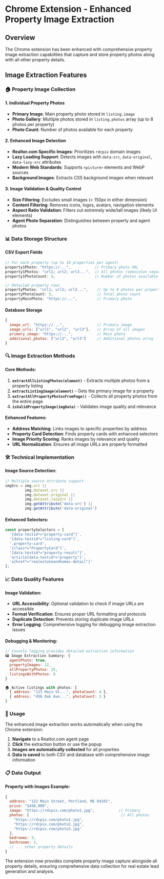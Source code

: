 # Chrome Extension - Enhanced Property Image Extraction

## Overview
The Chrome extension has been enhanced with comprehensive property image extraction capabilities that capture and store property photos along with all other property details.

## Image Extraction Features

### 🏠 Property Image Collection

#### 1. **Individual Property Photos**
- **Primary Image**: Main property photo stored in `listing.image`
- **Photo Gallery**: Multiple photos stored in `listing.photos` array (up to 8 photos per property)
- **Photo Count**: Number of photos available for each property

#### 2. **Enhanced Image Detection**
- **Realtor.com Specific Images**: Prioritizes `rdcpix` domain images
- **Lazy Loading Support**: Detects images with `data-src`, `data-original`, `data-lazy-src` attributes
- **Modern Web Standards**: Supports `<picture>` elements and WebP sources
- **Background Images**: Extracts CSS background images when relevant

#### 3. **Image Validation & Quality Control**
- **Size Filtering**: Excludes small images (< 150px in either dimension)
- **Content Filtering**: Removes icons, logos, avatars, navigation elements
- **Aspect Ratio Validation**: Filters out extremely wide/tall images (likely UI elements)
- **Agent Photo Separation**: Distinguishes between property and agent photos

### 📊 Data Storage Structure

#### CSV Export Fields
```javascript
// For each property (up to 10 properties per agent)
property1Photo: "https://...",           // Primary photo URL
property1Photos: "url1; url2; url3...",  // All photos (semicolon separated)
property1PhotoCount: 5,                  // Number of photos available

// Detailed property rows
propertyPhotos: "url1; url2; url3...",    // Up to 8 photos per property
propertyPhotoCount: 5,                    // Total photo count
propertyMainPhoto: "https://...",         // Primary photo
```

#### Database Storage
```javascript
{
  image_url: "https://...",               // Primary image
  image_urls: ["url1", "url2", "url3"],   // Array of all images
  primary_image: "https://...",           // Main photo
  additional_photos: ["url2", "url3"]     // Additional photos array
}
```

### 🔍 Image Extraction Methods

#### Core Methods:
1. **`extractAllListingPhotos(element)`** - Extracts multiple photos from a property listing
2. **`extractListingImage(element)`** - Gets the primary image for a property
3. **`extractAllPropertyPhotosFromPage()`** - Collects all property photos from the entire page
4. **`isValidPropertyImage(imgData)`** - Validates image quality and relevance

#### Enhanced Features:
- **Address Matching**: Links images to specific properties by address
- **Property Card Detection**: Finds property cards with enhanced selectors
- **Image Priority Scoring**: Ranks images by relevance and quality
- **URL Normalization**: Ensures all image URLs are properly formatted

### 🛠️ Technical Implementation

#### Image Source Detection:
```javascript
// Multiple source attribute support
imgSrc = img.src || 
         img.dataset.src || 
         img.dataset.original || 
         img.dataset.lazySrc ||
         img.getAttribute('data-src') ||
         img.getAttribute('data-original')
```

#### Enhanced Selectors:
```javascript
const propertySelectors = [
  '[data-testid*="property-card"]',
  '[data-testid*="listing-card"]',
  '.property-card',
  '[class*="PropertyCard"]',
  '[data-testid*="property-result"]',
  'article[data-testid*="property"]',
  'a[href*="realestateandhomes-detail"]'
];
```

### 📈 Data Quality Features

#### Image Validation:
- **URL Accessibility**: Optional validation to check if image URLs are accessible
- **Format Verification**: Ensures proper URL formatting and protocols
- **Duplicate Detection**: Prevents storing duplicate image URLs
- **Error Logging**: Comprehensive logging for debugging image extraction issues

#### Debugging & Monitoring:
```javascript
// Console logging provides detailed extraction information
🖼️ Image Extraction Summary: {
  agentPhoto: true,
  propertyImages: 12,
  allPropertyPhotos: 25,
  listingsWithPhotos: 8
}

🏠 Active listings with photos: [
  { address: "123 Main St...", photoCount: 4 },
  { address: "456 Oak Ave...", photoCount: 3 }
]
```

### 🚀 Usage

The enhanced image extraction works automatically when using the Chrome extension:

1. **Navigate** to a Realtor.com agent page
2. **Click** the extraction button or use the popup
3. **Images are automatically collected** for all properties
4. **Data is saved** to both CSV and database with comprehensive image information

### 📋 Data Output

#### Property with Images Example:
```javascript
{
  address: "123 Main Street, Portland, ME 04101",
  price: "$450,000",
  image: "https://rdcpix.com/photo1.jpg",           // Primary
  photos: [                                          // All photos
    "https://rdcpix.com/photo1.jpg",
    "https://rdcpix.com/photo2.jpg", 
    "https://rdcpix.com/photo3.jpg"
  ],
  bedrooms: 3,
  bathrooms: 2,
  // ... other property details
}
```

The extension now provides complete property image capture alongside all property details, ensuring comprehensive data collection for real estate lead generation and analysis.
